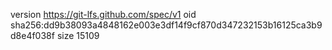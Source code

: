 version https://git-lfs.github.com/spec/v1
oid sha256:dd9b38093a4848162e003e3df14f9cf870d347232153b16125ca3b9d8e4f038f
size 15109

